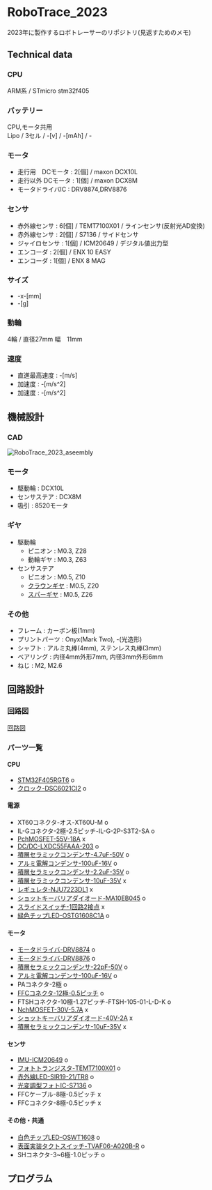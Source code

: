 # RoboTrace_2023

2023年に製作するロボトレーサーのリポジトリ(見返すためのメモ)  

## Technical data

### CPU 
ARM系 / STmicro stm32f405

### バッテリー
CPU,モータ共用  
Lipo / 3セル / -[v] / -[mAh] / -  

### モータ
- 走行用　DCモータ : 2[個] / maxon DCX10L  
- 走行以外 DCモータ : 1[個] / maxon DCX8M  
- モータドライバIC : DRV8874,DRV8876

### センサ
- 赤外線センサ : 6[個] / TEMT7100X01 / ラインセンサ(反射光AD変換)  
- 赤外線センサ : 2[個] / S7136 / サイドセンサ  
- ジャイロセンサ : 1[個] / ICM20649 / デジタル値出力型  
- エンコーダ : 2[個] / ENX 10 EASY  
- エンコーダ : 1[個] / ENX 8 MAG  

### サイズ
- -x-[mm]
- -[g]

### 動輪
4輪 / 直径27mm 幅　11mm

### 速度
- 直進最高速度 : -[m/s]
- 加速度 : -[m/s^2]
- 加速度 : -[m/s^2]

## 機械設計
### CAD
![RoboTrace_2023_aseembly](https://github.com/Yuto2511/RoboTrace_2023/assets/83150974/e4d29c2c-2e9d-4079-8f14-94e62b698d20)

### モータ
- 駆動輪 : DCX10L
- センサステア : DCX8M
- 吸引 : 8520モータ

### ギヤ
- 駆動輪
  - ピニオン : M0.3, Z28
  - 動輪ギヤ : M0.3, Z63
- センサステア
  - ピニオン : M0.5, Z10
  - [クラウンギヤ](https://www.tamiya.com/japan/products/15462/index.html) : M0.5, Z20
  - [スパーギヤ](https://www.tamiya.com/japan/products/15434/index.html) : M0.5, Z26

### その他
- フレーム : カーボン板(1mm)
- プリントパーツ : Onyx(Mark Two), -(光造形)
- シャフト : アルミ丸棒(4mm), ステンレス丸棒(3mm)
- ベアリング : 内径4mm外形7mm, 内径3mm外形6mm
- ねじ : M2, M2.6

## 回路設計

### 回路図
[回路図](https://github.com/Yuto2511/RoboTrace_2023/blob/main/RoboTrace_2023.pdf)

### パーツ一覧

#### CPU
- [STM32F405RGT6](https://www.stmcu.jp/stm32/stm32f4/stm32f405415/12229/) o
- [クロック-DSC6021CI2](https://www.digikey.jp/ja/products/detail/microchip-technology/DSC6021CI2A-009S/8639204) o

#### 電源
- XT60コネクタ-オス-XT60U-M o
- IL-Gコネクタ-2極-2.5ピッチ-IL-G-2P-S3T2-SA o
- [PchMOSFET-55V-18A](https://akizukidenshi.com/catalog/g/gI-06021/) x
- [DC/DC-LXDC55FAAA-203](https://akizukidenshi.com/catalog/g/gM-09577/) o
- [積層セラミックコンデンサ-4.7uF-50V](https://akizukidenshi.com/catalog/g/gP-15634/) o
- [アルミ電解コンデンサ-100uF-16V](https://akizukidenshi.com/catalog/g/gP-17422/) o
- [積層セラミックコンデンサ-2.2uF-35V](https://akizukidenshi.com/catalog/g/gP-16077/) o
- [積層セラミックコンデンサ-10uF-35V](https://akizukidenshi.com/catalog/g/gP-13336/) x
- [レギュレタ-NJU7223DL1](https://akizukidenshi.com/catalog/g/gI-03705/) x
- [ショットキーバリアダイオード-MA10EB045](https://www.digikey.jp/ja/products/detail/kyocera-avx/MA10EB045/16580541?s=N4IgTCBcDaILYEMCMAGApgIxQFgKwgF0BfIA) o
- [スライドスイッチ-1回路2接点](https://akizukidenshi.com/catalog/g/gP-13989/) x
- [緑色チップLED-OSTG1608C1A](https://akizukidenshi.com/catalog/g/gI-06417/) o

#### モータ
- [モータドライバ-DRV8874](https://www.mouser.jp/ProductDetail/Texas-Instruments/DRV8874QPWPRQ1?qs=mAH9sUMRCttZUT1myh3Itg%3D%3D) o
- [モータドライバ-DRV8876](https://www.digikey.jp/ja/products/detail/texas-instruments/DRV8876PWPR/10270191) o
- [積層セラミックコンデンサ-22pF-50V](https://akizukidenshi.com/catalog/g/gP-11626/) o
- [アルミ電解コンデンサ-100uF-16V](https://akizukidenshi.com/catalog/g/gP-17422/) o
- PAコネクタ-2極 o
- [FFCコネクタ-12極-0.5ピッチ](https://www.digikey.jp/ja/products/detail/molex/0527451297/3044841?s=N4IgTCBcDaILIHsA2BTAHgAgKxgOwBYsBaARjAE5cQBdAXyA) o
- FTSHコネクタ-10極-1.27ピッチ-FTSH-105-01-L-D-K o
- [NchMOSFET-30V-5.7A](https://akizukidenshi.com/catalog/g/gI-14653/) x
- [ショットキーバリアダイオード-40V-2A](https://akizukidenshi.com/catalog/g/gI-02073/) x
- [積層セラミックコンデンサ-10uF-35V](https://akizukidenshi.com/catalog/g/gP-13336/) x

#### センサ
- [IMU-ICM20649](https://www.digikey.jp/ja/products/detail/tdk-invensense/ICM-20649/8540792) o
- [フォトトランジスタ-TEMT7100X01](https://www.digikey.jp/ja/products/detail/vishay-semiconductor-opto-division/TEMT7100X01/4743803) o
- [赤外線LED-SIR19-21/TR8](https://www.digikey.jp/ja/products/detail/everlight-electronics-co-ltd/SIR19-21C-TR8/2676159) o
- [光変調型フォトIC-S7136](https://akizukidenshi.com/catalog/g/gI-02425/) o
- FFCケーブル-8極-0.5ピッチ x  
- FFCコネクタ-8極-0.5ピッチ x  

#### その他・共通
- [白色チップLED-OSWT1608](https://akizukidenshi.com/catalog/g/gI-03986/) o
- [表面実装タクトスイッチ-TVAF06-A020B-R](https://akizukidenshi.com/catalog/g/gP-14888/) o
- SHコネクタ-3~6極-1.0ピッチ o

## プログラム

